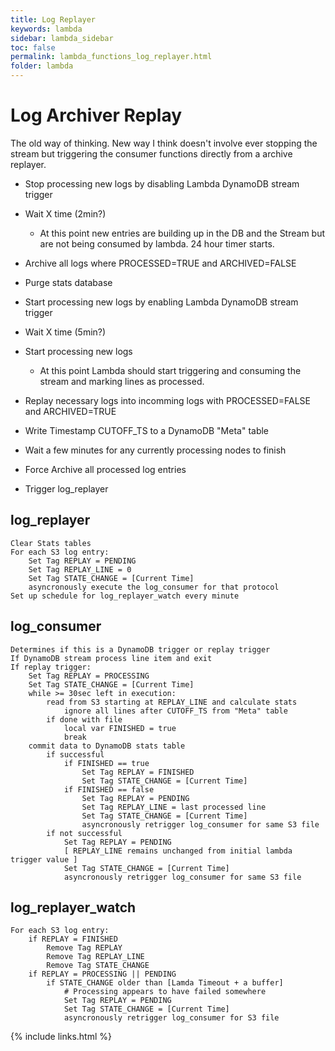 ```yaml
---
title: Log Replayer
keywords: lambda
sidebar: lambda_sidebar
toc: false
permalink: lambda_functions_log_replayer.html
folder: lambda
---
```


# Log Archiver Replay

The old way of thinking. New way I think doesn't involve ever stopping the stream but triggering the consumer functions directly from a archive replayer.

* Stop processing new logs by disabling Lambda DynamoDB stream trigger
* Wait X time (2min?)
  * At this point new entries are building up in the DB and the Stream but are not being consumed by lambda. 24 hour timer starts.
* Archive all logs where PROCESSED=TRUE and ARCHIVED=FALSE
* Purge stats database
* Start processing new logs by enabling Lambda DynamoDB stream trigger
* Wait X time (5min?)
* Start processing new logs
  * At this point Lambda should start triggering and consuming the stream and marking lines as processed.
* Replay necessary logs into incomming logs with PROCESSED=FALSE and ARCHIVED=TRUE


* Write Timestamp CUTOFF_TS to a DynamoDB "Meta" table
* Wait a few minutes for any currently processing nodes to finish
* Force Archive all processed log entries
* Trigger log_replayer



## log_replayer
```
Clear Stats tables
For each S3 log entry:
	Set Tag REPLAY = PENDING
	Set Tag REPLAY_LINE = 0
	Set Tag STATE_CHANGE = [Current Time]
	asyncronously execute the log_consumer for that protocol
Set up schedule for log_replayer_watch every minute
```

## log_consumer

```
Determines if this is a DynamoDB trigger or replay trigger
If DynamoDB stream process line item and exit
If replay trigger:
	Set Tag REPLAY = PROCESSING
	Set Tag STATE_CHANGE = [Current Time]
	while >= 30sec left in execution:
		read from S3 starting at REPLAY_LINE and calculate stats
			ignore all lines after CUTOFF_TS from "Meta" table
		if done with file
			local var FINISHED = true
			break
	commit data to DynamoDB stats table
		if successful
			if FINISHED == true
				Set Tag REPLAY = FINISHED
				Set Tag STATE_CHANGE = [Current Time]
			if FINISHED == false
				Set Tag REPLAY = PENDING
				Set Tag REPLAY_LINE = last processed line
				Set Tag STATE_CHANGE = [Current Time]
				asyncronously retrigger log_consumer for same S3 file
		if not successful
			Set Tag REPLAY = PENDING
			[ REPLAY_LINE remains unchanged from initial lambda trigger value ]
			Set Tag STATE_CHANGE = [Current Time]
			asyncronously retrigger log_consumer for same S3 file
```

## log_replayer_watch

```
For each S3 log entry:
	if REPLAY = FINISHED
		Remove Tag REPLAY
		Remove Tag REPLAY_LINE
		Remove Tag STATE_CHANGE
	if REPLAY = PROCESSING || PENDING
		if STATE_CHANGE older than [Lamda Timeout + a buffer]
			# Processing appears to have failed somewhere
			Set Tag REPLAY = PENDING
			Set Tag STATE_CHANGE = [Current Time]
			asyncronously retrigger log_consumer for S3 file
```

{% include links.html %}
